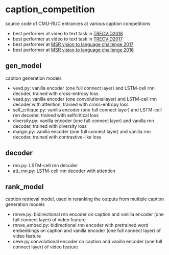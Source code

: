 # caption_competition
source code of CMU-RUC entrances at various caption competitions

* best performer at video to text task in [TRECVID2018](https://www-nlpir.nist.gov/projects/tv2018/Tasks/vtt/)
* best performer at video to text task in [TRECVID2017](https://www-nlpir.nist.gov/projects/tv2017/Tasks/vtt/)
* best performer at [MSR vision to language challenge 2017](http://ms-multimedia-challenge.com/2017/challenge)
* best performer at [MSR vision to language challenge 2016](http://ms-multimedia-challenge.com/2016/challenge)

## gen_model
caption generation models
* vevd.py: vanilla encoder (one full connect layer) and LSTM-cell rnn decoder, trained with cross-entropy loss
* vead.py: vanilla encoder (one convolutionallayer) and LSTM-cell rnn decoder with attention, trained with cross-entropy loss
* self_critique.py: vanilla encoder (one full connect layer) and LSTM-cell rnn decoder, trained with selfcritical loss
* diversity.py: vanilla encoder (one full connect layer) and vanilla rnn decoder, trained with diversity loss
* margin.py: vanilla encoder (one full connect layer) and vanilla rnn decoder, trained with contrastive-like loss

## decoder
* rnn.py: LSTM-cell rnn decoder
* att_rnn.py: LSTM-cell rnn decoder with attention

## rank_model
caption retrieval model, used in reranking the outputs from multiple caption generation models
* rnnve.py: bidirectional rnn encoder on caption and vanilla encoder (one full connect layer) of video feature
* rnnve_embed.py: bidirectional rnn encoder with pretrained word embeddings on caption and vanilla encoder (one full connect layer) of video feature
* ceve.py convolutional encoder on caption and vanilla encoder (one full connect layer) of video feature
